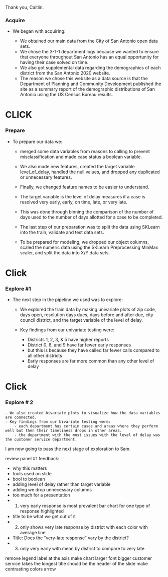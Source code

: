 Thank you, Caitlin.

### Acquire
- We began with acquiring:

    - We obtained our main data from the City of San Antonio open data sets.
    - We chose the 3-1-1 department logs because we wanted to ensure that everyone throughout San Antonio has an equal opportunity for having their case solved on time.
    - We also got supplemental data regarding the demographics of each district from the San Antonio 2020 website. 
    - The reason we chose this website as a data source is that the Department of Planning and Community Development published the site as a summary report of the demographic distributions of San Antonio using the US Census Bureau results.
    
# CLICK 
### Prepare
- To prepare our data we:
    
    - merged some data variables from reasons to calling to prevent misclassification and made case status a boolean variable. 
    - We also made new features, created the target variable level_of_delay, handled the null values, and dropped any duplicated or unnecessary features.
    - Finally, we changed feature names to be easier to understand.
    - The target variable is the level of delay measures if a case is resolved very early, early, on time, late, or very late. 
    - This was done through binning the comparison of the number of days used to the number of days allotted for a case to be completed.
    
    - The last step of our preparation was to split the data using SKLearn into the train, validate and test data sets. 
    - To be prepared for modeling, we dropped our object columns, scaled the numeric data using the SKLearn Preprocessing MinMax scaler, and split the data into X/Y data sets. 
    
 # Click
 ### Explore #1
- The next step in the pipeline we used was to explore:


    - We explored the train data by making univariate plots of zip code, days open, resolution days dues, days before and after due, 
    city council district, and the target variable of the level of delay. 
    
    - Key findings from our univariate testing were:
      - Districts 1, 2, 3, & 5 have higher reports
      - District 0, 8, and 9 have far fewer early responses
      - but this is because they have called far fewer calls compared to all other districts
      - Early responses are far more common than any other level of delay
# Click 
### Explore # 2
    - We also created bivariate plots to visualize how the data variables are connected. 
    - Key findings from our bivariate testing were:
	    - each department has certain cases and areas where they perform well but then their timeliness drops in other areas.
	    - the department with the most issues with the level of delay was the customer service department. 

I am now going to pass the next stage of exploration to Sam.



review panel #1 feedback:
- why this matters
- tools used on slide
- bool to boolean 
- adding level of delay rather than target variable
- adding we drop unnecessary columns
- too much for a presentation
- 1. very early response is most prevalent bar chart for one type of response highlighted
- title to be what we get out of it
- 2. only shows very late response by district with each color with average line 
- Title: Does the “very-late response” vary by the district?
- 3. only very early with mean by district to compare to very late


remove legend 
label at the axis
make chart larger
font bigger
customer service takes the longest
title should be the header of the slide
make contrasting colors
arrow
